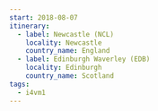 ```yaml
---
start: 2018-08-07
itinerary:
  - label: Newcastle (NCL)
    locality: Newcastle
    country_name: England
  - label: Edinburgh Waverley (EDB)
    locality: Edinburgh
    country_name: Scotland
tags:
  - i4vm1
---
```

